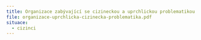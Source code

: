```yaml
---
title: Organizace zabývající se cizineckou a uprchlickou problematikou
file: organizace-uprchlicka-cizinecka-problematika.pdf
situace:
  - cizinci
---
```

